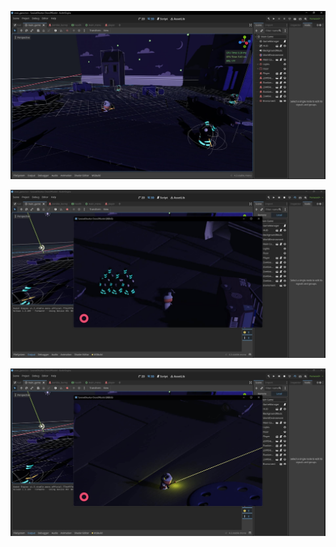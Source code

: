 
![image alt](https://github.com/CataniaGianFranco/SurvivalShooter-CloneOfUnity/blob/96b282a656ab6290363ceabb0343353ebd9c2e75/Capture_00.jpg)

![image alt](https://github.com/CataniaGianFranco/SurvivalShooter-CloneOfUnity/blob/96b282a656ab6290363ceabb0343353ebd9c2e75/Capture_01.jpg)

![image alt](https://github.com/CataniaGianFranco/SurvivalShooter-CloneOfUnity/blob/96b282a656ab6290363ceabb0343353ebd9c2e75/Capture_02.jpg)
